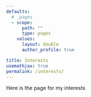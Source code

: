```yaml
---
defaults:
  # _pages
  - scope:
      path: ""
      type: pages
    values:
      layout: double
      author_profile: true

title: Interests
usemathjax: true
permalink: /interests/
---
```


Here is the page for my interests